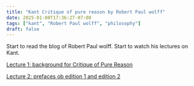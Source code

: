 ```yaml
---
title: "Kant Critique of pure reason by Robert Paul wolff"
date: 2025-01-08T17:36:27-07:00
tags: ["kant", "Robert Paul wolff", "philosophy"]
draft: false
---
```


Start to read the blog of Robert Paul wolff. Start to watch his lectures on Kant.

[Lecture 1: background for Critique of Pure Reason](https://www.youtube.com/watch?v=d__In2PQS60)

[Lecture 2: prefaces ob edition 1 and edition 2](https://www.youtube.com/watch?v=Al7O2puvdDA)

